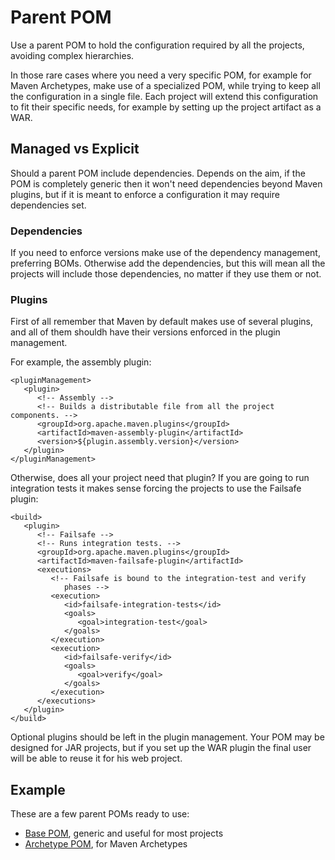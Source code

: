 # Parent POM

Use a parent POM to hold the configuration required by all the projects, avoiding complex hierarchies.

In those rare cases where you need a very specific POM, for example for Maven Archetypes, make use of a specialized POM, while trying to keep all the configuration in a single file. Each project will extend this configuration to fit their specific needs, for example by setting up the project artifact as a WAR.

## Managed vs Explicit

Should a parent POM include dependencies. Depends on the aim, if the POM is completely generic then it won't need dependencies beyond Maven plugins, but if it is meant to enforce a configuration it may require dependencies set.

### Dependencies

If you need to enforce versions make use of the dependency management, preferring BOMs. Otherwise add the dependencies, but this will mean all the projects will include those dependencies, no matter if they use them or not.

### Plugins

First of all remember that Maven by default makes use of several plugins, and all of them shouldh have their versions enforced in the plugin management.

For example, the assembly plugin:

```markup
<pluginManagement>
   <plugin>
      <!-- Assembly -->
      <!-- Builds a distributable file from all the project components. -->
      <groupId>org.apache.maven.plugins</groupId>
      <artifactId>maven-assembly-plugin</artifactId>
      <version>${plugin.assembly.version}</version>
   </plugin>
</pluginManagement>
```

Otherwise, does all your project need that plugin? If you are going to run integration tests it makes sense forcing the projects to use the Failsafe plugin:

```markup
<build>
   <plugin>
      <!-- Failsafe -->
      <!-- Runs integration tests. -->
      <groupId>org.apache.maven.plugins</groupId>
      <artifactId>maven-failsafe-plugin</artifactId>
      <executions>
         <!-- Failsafe is bound to the integration-test and verify 
            phases -->
         <execution>
            <id>failsafe-integration-tests</id>
            <goals>
               <goal>integration-test</goal>
            </goals>
         </execution>
         <execution>
            <id>failsafe-verify</id>
            <goals>
               <goal>verify</goal>
            </goals>
         </execution>
      </executions>
   </plugin>
</build>
```

Optional plugins should be left in the plugin management. Your POM may be designed for JAR projects, but if you set up the WAR plugin the final user will be able to reuse it for his web project.

## Example

These are a few parent POMs ready to use:

* [Base POM](https://github.com/Bernardo-MG/base-pom), generic and useful for most projects
* [Archetype POM](https://github.com/Bernardo-MG/archetype-pom), for Maven Archetypes

